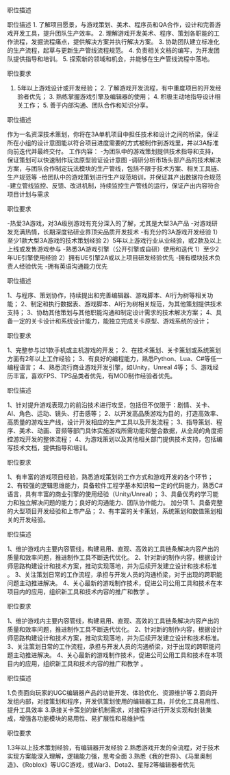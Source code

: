 职位描述

职位描述 1. 了解项目愿景，与游戏策划、美术、程序员和QA合作，设计和完善游戏开发工具，提升团队生产效率。 2. 理解游戏开发美术、程序、策划各职能的工作流程，发掘流程痛点，提供解决方案并执行解决方案。 3. 协助团队建立标准化的生产流程，起草与更新生产管线流程规范。 4. 负责相关文档的编写，为开发团队提供指导和培训。 5. 探索新的领域和机会，并能够在生产管线流程中落地。

职位要求

1. 5年以上游戏设计或开发经验； 2. 了解游戏开发流程，有中重度项目的开发经验者优先； 3. 熟练掌握游戏引擎及编辑器的使用； 4. 积极主动地指导设计相关工作； 5. 善于内部沟通、团队合作和知识分享。




职位描述

作为一名资深技术策划，你将在3A单机项目中担任技术和设计之间的桥梁，保证所在小组的设计意图能以符合项目进度需要的方式被制作到游戏里，并以3A标准向前迭代并最终交付。 工作内容： -为团队中的游戏策划提供技术指导和支持，保证策划可以快速制作玩法原型验证设计意图 -调研分析市场头部产品的技术解决方案，与团队合作制定玩法模块的生产管线，包括不限于技术方案、相关工具链、生产规范等 -给团队中的游戏策划进行生产规范培训，并保证其产出数据符合规范 -建立管线监控、反馈、改进机制，持续监控生产管线的运行，保证产出内容符合项目计划与需求

职位要求

-热爱3A游戏，对3A级别游戏有充分深入的了解，尤其是大型3A产品
-对游戏研发充满热情，长期深度钻研业界顶尖品质开发技术 
-有充分的3A游戏开发经验 
1）至少1款大型3A游戏的技术策划经验
2）5年以上游戏行业从业经验，或2款及以上上线或发售游戏参与 
-熟悉3A游戏引擎（公开引擎或自研）使用和迭代 
1）至少2年UE引擎使用经验 
2）拥有UE引擎2A或以上项目研发经验优先 
-拥有模块技术负责人经验优先 
-拥有英语沟通能力优先







职位描述

1、与程序、策划协作，持续提出和完善编辑器、游戏脚本、AI行为树等相关功能； 
2、制定和执行数据表、游戏脚本、AI行为树相关规范，为其他策划提供技术支持； 
3、协助其他策划与其他职能沟通和制定设计需求的技术解决方案； 
4、具备一定的关卡设计和系统设计能力，能独立完成关卡原型、游戏系统的设计；

职位要求

1、完整参与过1款手机或主机游戏的开发； 
2、在技术策划、关卡策划或系统策划方面有2年以上工作经验； 
3、有良好的编程能力，熟悉Python、Lua、C#等任一编程语言； 
4、熟悉流行商业游戏开发引擎，如Unity，Unreal 4等； 
5、游戏经历丰富，喜欢FPS、TPS品类者优先，有MOD制作经验者优先。


职位描述

1、针对提升游戏表现力的前沿技术进行攻坚，包括但不仅限于：剧情、关卡、AI、角色、运动、镜头、打击感等； 
2、以开发高品质游戏为目的，打造高效率、高质量的游戏生产线，设计开发相应的生产工具以及开发流程； 
3、指导策划、程序、美术、动画、音频等部门具体实施游戏所需功能和整合数据，从全局的角度把控游戏开发的整体流程； 
4、为游戏策划以及其他相关部门提供技术支持，包括编写技术文档，提供指导和培训。

职位要求

1、有丰富的游戏项目经验，熟悉游戏策划的工作方式和游戏开发的各个环节； 2、有较强的逻辑思维能力，具备软件工程学基本知识和一定的代码能力，熟悉C#语言，具有丰富的商业引擎的使用经验（Unity/Unreal）； 
3、具备优秀的学习能力和独立解决问题的能力；良好的沟通能力、团队协作能力。 加分项 
	1、具备完整的大型项目开发经验和上市产品； 
	2、有丰富的关卡策划，系统策划和数值策划相关的开发经验。



职位描述

1、维护游戏内主要内容管线，构建易用、直观、高效的工具链条解决内容产出的质量和效率问题，推进制作工具不断迭代优化。 
2、针对新的制作内容，根据设计师思路构建设计和技术方案，推动实现落地，并为后续开发建立设计和技术标准 。 
3、关注策划日常的工作流程，承担与开发人员的沟通桥梁，对于出现的跨职能问题主动推进解决。 
4、关心最新的游戏制作技术，促进公司公用工具和技术在本项目内的应用，组织新工具和技术内容的推广和教学 。

职位要求

1、维护游戏内主要内容管线，构建易用、直观、高效的工具链条解决内容产出的质量和效率问题，推进制作工具不断迭代优化。 
2、针对新的制作内容，根据设计师思路构建设计和技术方案，推动实现落地，并为后续开发建立设计和技术标准。 
3、关注策划日常的工作流程，承担与开发人员的沟通桥梁，对于出现的跨职能问题主动推进解决。 
4、关心最新的游戏制作技术，促进公司公用工具和技术在本项目内的应用，组织新工具和技术内容的推广和教学 。



职位描述

1.负责面向玩家的UGC编辑器产品的功能开发、体验优化、资源维护等 
2.面向开发组内部，对接策划和程序，开发供策划使用的编辑器工具，并优化工具易用性、提升工具效率 
3.承接关卡策划的新机制需求，对接程序进行开发实现和封装集成，增强各功能模块的易用性、易扩展性和易维护性

职位要求

1.3年以上技术策划经验，有编辑器开发经验 
2.熟悉游戏开发的全流程，对于技术实现方案能深入理解，逻辑能力强，思考全面 
3.熟悉《我的世界》、《马里奥制造》、《Roblox》等UGC游戏，或War3、Dota2、星际2等编辑器者优先